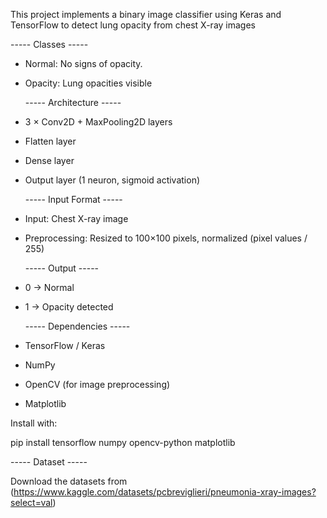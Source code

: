This project implements a binary image classifier using Keras and TensorFlow to detect lung opacity from chest X-ray images

  ----- Classes -----
- Normal: No signs of opacity.
- Opacity: Lung opacities visible

  ----- Architecture -----

- 3 × Conv2D + MaxPooling2D layers
- Flatten layer
- Dense layer 
- Output layer (1 neuron, sigmoid activation)

  ----- Input Format -----

- Input: Chest X-ray image
- Preprocessing: Resized to 100×100 pixels, normalized (pixel values / 255)

  ----- Output -----

- 0 → Normal
- 1 → Opacity detected

  ----- Dependencies -----

- TensorFlow / Keras
- NumPy
- OpenCV (for image preprocessing)
- Matplotlib

Install with:

pip install tensorflow numpy opencv-python matplotlib

  ----- Dataset -----

Download the datasets from (https://www.kaggle.com/datasets/pcbreviglieri/pneumonia-xray-images?select=val)
